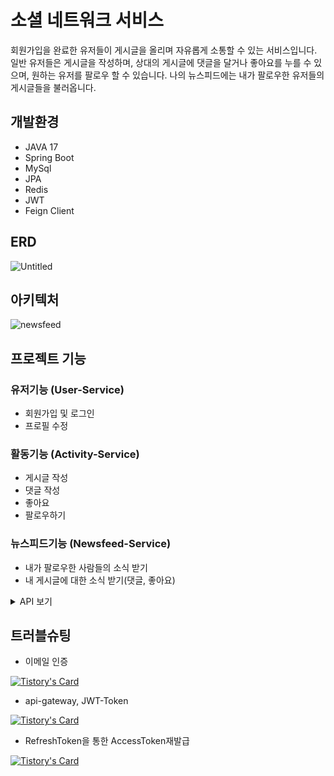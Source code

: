 # 소셜 네트워크 서비스
회원가입을 완료한 유저들이 게시글을 올리며 자유롭게 소통할 수 있는 서비스입니다.
일반 유저들은 게시글을 작성하며, 상대의 게시글에 댓글을 달거나 좋아요를 누를 수 있으며, 원하는 유저를 팔로우 할 수 있습니다.
나의 뉴스피드에는 내가 팔로우한 유저들의 게시글들을 불러옵니다.

## 개발환경
- JAVA 17
- Spring Boot
- MySql
- JPA
- Redis
- JWT
- Feign Client


## ERD
![Untitled](https://github.com/skroy0513/MSA-newsfeed/assets/117910568/27a2510d-79d3-4017-bfd8-4b7b5d185990)


## 아키텍처
![newsfeed](https://github.com/skroy0513/MSA-newsfeed/assets/117910568/d2a3801b-8c13-4a73-8b9e-5cfd2823ff81)


## 프로젝트 기능
### 유저기능 (User-Service)
- 회원가입 및 로그인
- 프로필 수정
### 활동기능 (Activity-Service)
- 게시글 작성
- 댓글 작성
- 좋아요
- 팔로우하기
### 뉴스피드기능 (Newsfeed-Service)
- 내가 팔로우한 사람들의 소식 받기
- 내 게시글에 대한 소식 받기(댓글, 좋아요)

<details>
<summary>API 보기</summary>
<div markdown="1">
  
![user-service](https://github.com/skroy0513/MSA-newsfeed/assets/117910568/e244380f-0e8f-4934-9f12-0ea8c4f4a3a9)
![activity-service](https://github.com/skroy0513/MSA-newsfeed/assets/117910568/4bc4965d-4255-432b-ba78-c0aa8adb547b)
![newsfeed-service](https://github.com/skroy0513/MSA-newsfeed/assets/117910568/43f8c464-1c83-43dc-b37b-b313dabc20df)

</div>
</details>

## 트러블슈팅
- 이메일 인증

[![Tistory's Card](https://github-readme-tistory-card.vercel.app/api?name=skroy0513&postId=15)](https://skroy0513.tistory.com/15)
  
- api-gateway, JWT-Token

[![Tistory's Card](https://github-readme-tistory-card.vercel.app/api?name=skroy0513&postId=16)](https://skroy0513.tistory.com/16)
 
- RefreshToken을 통한 AccessToken재발급

[![Tistory's Card](https://github-readme-tistory-card.vercel.app/api?name=skroy0513&postId=17)](https://skroy0513.tistory.com/17)

